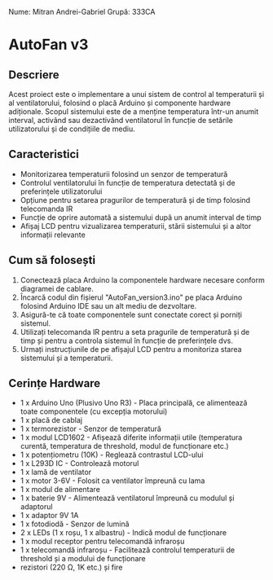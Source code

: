 Nume: Mitran Andrei-Gabriel
Grupă: 333CA

# AutoFan v3

## Descriere
Acest proiect este o implementare a unui sistem de control al temperaturii și al ventilatorului, folosind o placă Arduino și componente hardware adiționale. Scopul sistemului este de a menține temperatura într-un anumit interval, activând sau dezactivând ventilatorul în funcție de setările utilizatorului și de condițiile de mediu.

## Caracteristici
- Monitorizarea temperaturii folosind un senzor de temperatură
- Controlul ventilatorului în funcție de temperatura detectată și de preferințele utilizatorului
- Opțiune pentru setarea pragurilor de temperatură și de timp folosind telecomanda IR
- Funcție de oprire automată a sistemului după un anumit interval de timp
- Afișaj LCD pentru vizualizarea temperaturii, stării sistemului și a altor informații relevante

## Cum să folosești
1. Conectează placa Arduino la componentele hardware necesare conform diagramei de cablare.
2. Încarcă codul din fișierul "AutoFan_version3.ino" pe placa Arduino folosind Arduino IDE sau un alt mediu de dezvoltare.
3. Asigură-te că toate componentele sunt conectate corect și porniți sistemul.
4. Utilizați telecomanda IR pentru a seta pragurile de temperatură și de timp și pentru a controla sistemul în funcție de preferințele dvs.
5. Urmați instrucțiunile de pe afișajul LCD pentru a monitoriza starea sistemului și a temperaturii.

## Cerințe Hardware
- 1 x Arduino Uno (Plusivo Uno R3) - Placa principală, ce alimentează toate componentele (cu excepția motorului)
- 1 x placă de cablaj
- 1 x termorezistor - Senzor de temperatură
- 1 x modul LCD1602 - Afișează diferite informații utile (temperatura curentă, temperatura de threshold, modul de funcționare etc.)
- 1 x potențiometru (10K) - Reglează contrastul LCD-ului
- 1 x L293D IC - Controlează motorul
- 1 x lamă de ventilator
- 1 x motor 3-6V - Folosit ca ventilator împreună cu lama
- 1 x modul de alimentare
- 1 x baterie 9V - Alimentează ventilatorul împreună cu modulul și adaptorul
- 1 x adaptor 9V 1A
- 1 x fotodiodă - Senzor de lumină
- 2 x LEDs (1 x roșu, 1 x albastru) - Indică modul de funcționare
- 1 x modul receptor pentru telecomandă infraroșu
- 1 x telecomandă infraroșu - Facilitează controlul temperaturii de threshold și a modului de funcționare
- rezistori (220 Ω, 1K etc.) și fire

